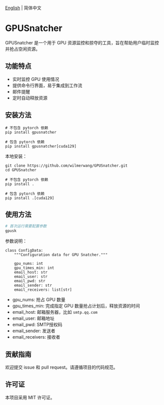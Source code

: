 [English](README.md) | 简体中文

# GPUSnatcher

GPUSnatcher 是一个用于 GPU 资源监控和掠夺的工具，旨在帮助用户临时监控并抢占空闲资源。

## 功能特点

- 实时监控 GPU 使用情况
- 提供命令行界面，易于集成到工作流
- 邮件提醒
- 定时自动释放资源

## 安装方法

```
# 不包含 pytorch 依赖
pip install gpusnatcher

# 包含 pytorch 依赖
pip install gpusnatcher[cuda129]
```

本地安装：

```
git clone https://github.com/wilmerwang/GPUSnatcher.git
cd GPUSnatcher

# 不包含 pytorch 依赖
pip install .

# 包含 pytorch 依赖
pip install .[cuda129]
```

## 使用方法

```bash
# 首次运行需要配置参数
gpusk
```

参数说明：

```
class ConfigData:
    """Configuration data for GPU Snatcher."""

    gpu_nums: int
    gpu_times_min: int
    email_host: str
    email_user: str
    email_pwd: str
    email_sender: str
    email_receivers: list[str]
```

- gpu_nums: 抢占 GPU 数量
- gpu_times_min: 完成指定 GPU 数量抢占计划后，释放资源的时间
- email_host: 邮箱服务器，比如 `smtp.qq.com`
- email_user: 邮箱地址
- email_pwd: SMTP授权码
- email_sender: 发送者
- email_receivers: 接收者

## 贡献指南

欢迎提交 issue 和 pull request。请遵循项目的代码规范。

## 许可证

本项目采用 MIT 许可证。
